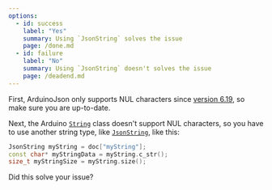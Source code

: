 ```yaml
---
options:
  - id: success
    label: "Yes"
    summary: Using `JsonString` solves the issue
    page: /done.md
  - id: failure
    label: "No"
    summary: Using `JsonString` doesn't solves the issue
    page: /deadend.md
---
```


First, ArduinoJson only supports NUL characters since [version 6.19](/news/2022/01/08/arduinojson-6-19-0/), so make sure you are up-to-date.

Next, the Arduino [`String`](https://www.arduino.cc/reference/en/language/variables/data-types/stringobject/) class doesn't support NUL characters, so you have to use another string type, like [`JsonString`](/v6/api/jsonstring/), like this:

```c++
JsonString myString = doc["myString"];
const char* myStringData = myString.c_str();
size_t myStringSize = myString.size();
```

Did this solve your issue?